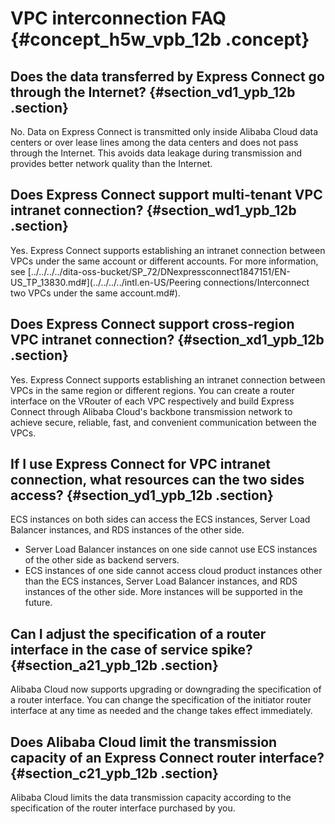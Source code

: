 # VPC interconnection FAQ {#concept_h5w_vpb_12b .concept}

## Does the data transferred by Express Connect go through the Internet? {#section_vd1_ypb_12b .section}

No. Data on Express Connect is transmitted only inside Alibaba Cloud data centers or over lease lines among the data centers and does not pass through the Internet. This avoids data leakage during transmission and provides better network quality than the Internet.

## Does Express Connect support multi-tenant VPC intranet connection? {#section_wd1_ypb_12b .section}

Yes. Express Connect supports establishing an intranet connection between VPCs under the same account or different accounts. For more information, see [../../../../dita-oss-bucket/SP\_72/DNexpressconnect1847151/EN-US\_TP\_13830.md\#](../../../../intl.en-US/Peering connections/Interconnect two VPCs under the same account.md#).

## Does Express Connect support cross-region VPC intranet connection? {#section_xd1_ypb_12b .section}

Yes. Express Connect supports establishing an intranet connection between VPCs in the same region or different regions. You can create a router interface on the VRouter of each VPC respectively and build Express Connect through Alibaba Cloud's backbone transmission network to achieve secure, reliable, fast, and convenient communication between the VPCs.

## If I use Express Connect for VPC intranet connection, what resources can the two sides access? {#section_yd1_ypb_12b .section}

ECS instances on both sides can access the ECS instances, Server Load Balancer instances, and RDS instances of the other side.

-   Server Load Balancer instances on one side cannot use ECS instances of the other side as backend servers.
-   ECS instances of one side cannot access cloud product instances other than the ECS instances, Server Load Balancer instances, and RDS instances of the other side. More instances will be supported in the future.

## Can I adjust the specification of a router interface in the case of service spike? {#section_a21_ypb_12b .section}

Alibaba Cloud now supports upgrading or downgrading the specification of a router interface. You can change the specification of the initiator router interface at any time as needed and the change takes effect immediately.

## Does Alibaba Cloud limit the transmission capacity of an Express Connect router interface? {#section_c21_ypb_12b .section}

Alibaba Cloud limits the data transmission capacity according to the specification of the router interface purchased by you.


